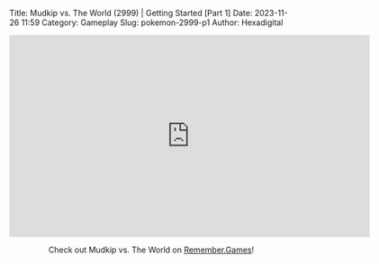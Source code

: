 Title: Mudkip vs. The World (2999) | Getting Started [Part 1]
Date: 2023-11-26 11:59
Category: Gameplay
Slug: pokemon-2999-p1
Author: Hexadigital

<center><iframe src="https://www.youtube.com/embed/ewiPSeYVft4?feature=oembed" allow="accelerometer; autoplay; encrypted-media; gyroscope; picture-in-picture" width="640" height="360" frameborder="0"></iframe>

Check out Mudkip vs. The World on [Remember.Games]()!</center>